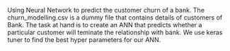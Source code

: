 Using  Neural Network  to predict the customer churn of a bank. The churn_modelling.csv is a dummy file that contains details of customers of Bank.
The task at hand is to create an ANN that predicts whether a  particular customer  will teminate the relationship with bank.
We use keras tuner to find the best hyper parameters for our ANN.
